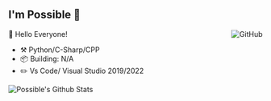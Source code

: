 ## I'm Possible :wave:

<a href="https://github.com/Possbl"><img align="right" alt="GitHub" src="https://img.shields.io/badge/dynamic/json?logo=github&label=GitHub+Followers&labelColor=282c34&color=181717&query=%24.data.totalSubs&url=https%3A%2F%2Fapi.spencerwoo.com%2Fsubstats%2F%3Fsource%3Dgithub%26queryKey%3DChungZH&longCache=true"/></a>


🎊 Hello Everyone!

- :hammer_and_pick: Python/C-Sharp/CPP
- :package: Building: N/A
- :pencil2: Vs Code/ Visual Studio 2019/2022

![Possible's Github Stats](https://github-readme-stats.vercel.app/api?username=Possbl&theme=gruvbox&show_icons=true)
